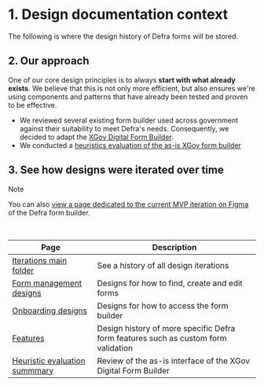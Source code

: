 # 1. Design documentation context
The following is where the design history of Defra forms will be stored.

## 2. Our approach
One of our core design principles is to always **start with what already exists**. We believe that this is not only more efficient, but also ensures we're using components and patterns that have already been tested and proven to be effective.

- We reviewed several existing form builder used across government against their suitability to meet Defra's needs. Consequently, we decided to adapt the [XGov Digital Form Builder](https://github.com/XGovFormBuilder/digital-form-builder/tree/main).
- We conducted a [heuristics evaluation of the as-is XGov form builder](https://github.com/Daniel-Da-Silveira/defra-froms-mvp1/blob/main/app/design/Iterations/heuristic-evaluation.md)

## 3. See how designs were iterated over time

> [!NOTE]
> You can also [view a page dedicated to the current MVP iteration on Figma]([https://github.com/Daniel-Da-Silveira/defra-froms-mvp1/blob/main/app/design/latest-MVP-iteration.md](https://www.figma.com/file/1A9Tthy0CJeqp2rGNSKRjH/Defra-Form-Builder-flows?type=design&node-id=1330%3A51984&mode=design&t=iWP6ZljjZAGkqQy8-1)) of the Defra form builder.

<br>

| Page  | Description |
| ------------- | ------------- |
| [Iterations main folder](https://github.com/Daniel-Da-Silveira/defra-froms-mvp1/tree/main/app/design/Iterations)  |  See a history of all design iterations  |
| [Form management designs](https://github.com/Daniel-Da-Silveira/defra-froms-mvp1/tree/main/app/design/Iterations/form-management) |   Designs for how to find, create and edit forms |
| [Onboarding designs](https://github.com/Daniel-Da-Silveira/defra-froms-mvp1/tree/main/app/design/Iterations/onboarding)|   Designs for how to access the form builder |
| [Features](https://github.com/Daniel-Da-Silveira/defra-froms-mvp1/tree/main/app/design/Iterations/features)| Design history of more specific Defra form features such as custom form validation |
| [Heuristic evaluation summmary](https://github.com/Daniel-Da-Silveira/defra-froms-mvp1/blob/main/app/design/Iterations/heuristic-evaluation.md)| Review of the as-is interface of the XGov Digital Form Builder |
